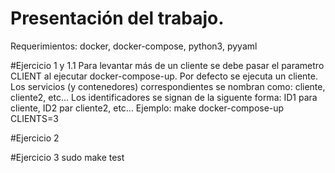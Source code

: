 # Presentación del trabajo.
Requerimientos:
	docker, docker-compose, python3, pyyaml

#Ejercicio 1 y 1.1
	Para levantar más de un cliente se debe pasar el parametro CLIENT al ejecutar docker-compose-up. Por defecto se ejecuta un cliente. Los servicios (y contenedores) correspondientes se nombran como: cliente, cliente2, etc...
	Los identificadores se signan de la siguente forma: ID1 para cliente, ID2 par cliente2, etc...
	Ejemplo:
		make docker-compose-up CLIENTS=3

#Ejercicio 2

#Ejercicio 3
	sudo make test
